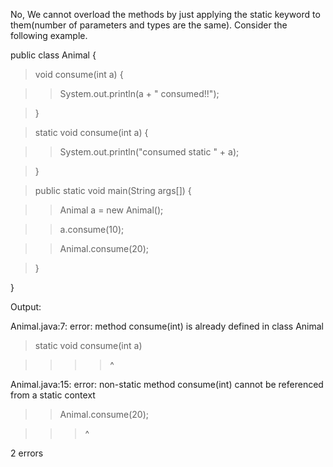No, We cannot overload the methods by just applying the static keyword
to them(number of parameters and types are the same). Consider the
following example.

public class Animal {

>void consume(int a) {

>>System.out.println(a + \" consumed!!\");

>}

>static void consume(int a) {

>>System.out.println(\"consumed static \" + a);

>}

>public static void main(String args\[\]) {

>>Animal a = new Animal();

>>a.consume(10);

>>Animal.consume(20);

>}

}

Output:

Animal.java:7: error: method consume(int) is already defined in class
Animal

>static void consume(int a)

>>>>\^

Animal.java:15: error: non-static method consume(int) cannot be
referenced from a static context

>>Animal.consume(20);

>>> \^

2 errors